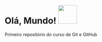 # Olá, Mundo! <img src="https://miro.medium.com/v2/1*zVnWJtyGOX_kUIDm6ccCfQ.gif" width="60"></h2>
Primeiro repositório do curso de Git e GitHub
